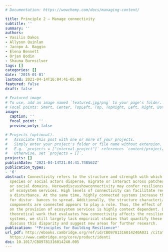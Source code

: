 ```yaml
---
# Documentation: https://wowchemy.com/docs/managing-content/

title: Principle 2 – Manage connectivity
subtitle: ''
summary: ''
authors:
- Vasilis Dakos
- Allyson Quinlan
- Jacopo A. Baggio
- Elena Bennett
- Örjan Bodin
- Shauna Burnsilver
tags: []
categories: []
date: '2015-01-01'
lastmod: 2021-04-14T16:04:41-05:00
featured: false
draft: false

# Featured image
# To use, add an image named `featured.jpg/png` to your page's folder.
# Focal points: Smart, Center, TopLeft, Top, TopRight, Left, Right, BottomLeft, Bottom, BottomRight.
image:
  caption: ''
  focal_point: ''
  preview_only: false

# Projects (optional).
#   Associate this post with one or more of your projects.
#   Simply enter your project's folder or file name without extension.
#   E.g. `projects = ["internal-project"]` references `content/project/deep-learning/index.md`.
#   Otherwise, set `projects = []`.
projects: []
publishDate: '2021-04-14T21:04:41.748562Z'
publication_types:
- '6'
abstract: Connectivity refers to the structure and strength with which resources,
  species or social actors disperse, migrate or interact across patches, habitats
  or social domains. Herewediscusshowconnectivity may confer resilience to the supply
  of ecosystem services. High levels of connectivity can facilitate recovery after
  a disturbance. At the same time, highly connected systems increase the potential
  for distur- bances to spread. Additionally, the structure characterizing how system
  components are connected appears to play a role. Thus, the effect of connectivity
  on the provision of ecosystem services is highly context dependent. Despite increasing
  theoretical work that evaluates how connectivity affects the resilience of social–ecological
  systems, we still largely lack empirical studies that quantify these effects. We
  discuss this disparity and suggest new areas for further research.
publication: '*Principles for Building Resilience*'
url_pdf: http://ebooks.cambridge.org/ref/id/CBO9781316014240A031 /citations?view_op=view_citation&continue=/scholar%3Fhl%3Den%26as_sdt%3D0,45%26scilib%3D1&citilm=1&citation_for_view=JVoOErgAAAAJ:raTqNPD5sRQC&hl=en&oi=p
  https://www.cambridge.org/core/product/identi
doi: 10.1017/CBO9781316014240.005
---
```

